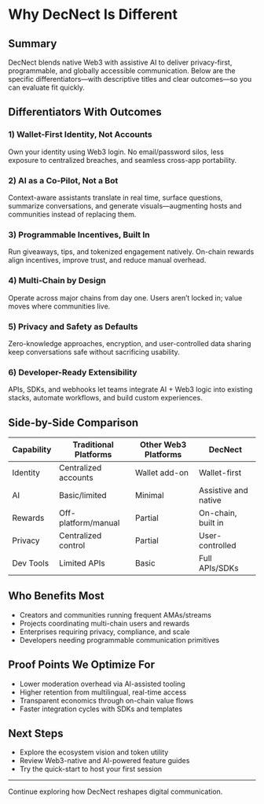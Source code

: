 # Why DecNect Is Different

## Summary
DecNect blends native Web3 with assistive AI to deliver privacy-first, programmable, and globally accessible communication. Below are the specific differentiators—with descriptive titles and clear outcomes—so you can evaluate fit quickly.

## Differentiators With Outcomes
### 1) Wallet-First Identity, Not Accounts
Own your identity using Web3 login. No email/password silos, less exposure to centralized breaches, and seamless cross-app portability.

### 2) AI as a Co‑Pilot, Not a Bot
Context-aware assistants translate in real time, surface questions, summarize conversations, and generate visuals—augmenting hosts and communities instead of replacing them.

### 3) Programmable Incentives, Built In
Run giveaways, tips, and tokenized engagement natively. On-chain rewards align incentives, improve trust, and reduce manual overhead.

### 4) Multi‑Chain by Design
Operate across major chains from day one. Users aren’t locked in; value moves where communities live.

### 5) Privacy and Safety as Defaults
Zero-knowledge approaches, encryption, and user-controlled data sharing keep conversations safe without sacrificing usability.

### 6) Developer-Ready Extensibility
APIs, SDKs, and webhooks let teams integrate AI + Web3 logic into existing stacks, automate workflows, and build custom experiences.

## Side-by-Side Comparison
| Capability | Traditional Platforms | Other Web3 Platforms | DecNect |
|-----------|-----------------------|----------------------|---------|
| Identity  | Centralized accounts  | Wallet add-on        | Wallet-first |
| AI        | Basic/limited         | Minimal              | Assistive and native |
| Rewards   | Off-platform/manual   | Partial              | On-chain, built in |
| Privacy   | Centralized control   | Partial              | User-controlled |
| Dev Tools | Limited APIs          | Basic                | Full APIs/SDKs |

## Who Benefits Most
- Creators and communities running frequent AMAs/streams
- Projects coordinating multi-chain users and rewards
- Enterprises requiring privacy, compliance, and scale
- Developers needing programmable communication primitives

## Proof Points We Optimize For
- Lower moderation overhead via AI-assisted tooling
- Higher retention from multilingual, real-time access
- Transparent economics through on-chain value flows
- Faster integration cycles with SDKs and templates

## Next Steps
- Explore the ecosystem vision and token utility
- Review Web3-native and AI-powered feature guides
- Try the quick-start to host your first session

---

Continue exploring how DecNect reshapes digital communication.